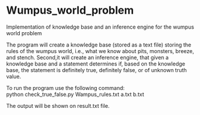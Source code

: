 # Wumpus_world_problem

Implementation of knowledge base and an inference engine for the wumpus world problem

The program will create a knowledge base (stored as a text file) storing the rules of the wumpus world, i.e., what we know about pits, monsters, breeze, and stench. Second,it will create an inference engine, that given a knowledge base and a statement determines if, based on the knowledge base, the statement is definitely true, definitely false, or of unknown truth value.

To run the program use the following command: <br />
python check_true_false.py Wampus_rules.txt a.txt b.txt<br />

The output will be shown on result.txt file.
